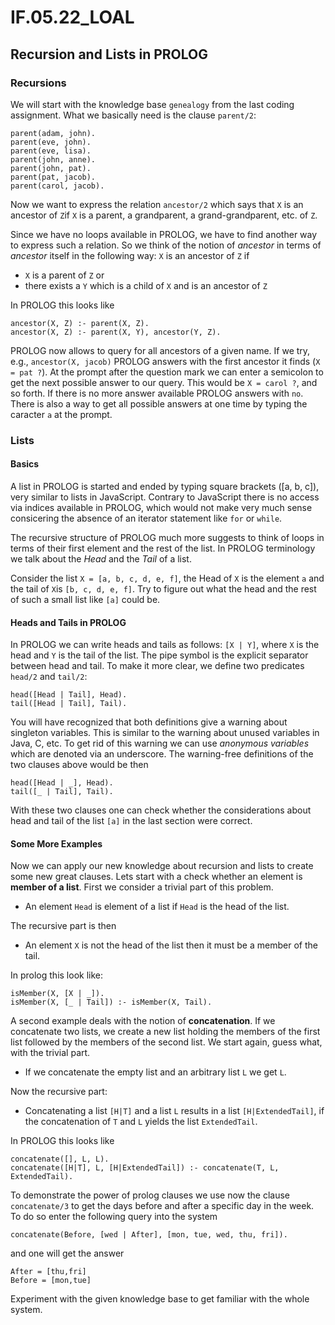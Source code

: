 # IF.05.22_LOAL

## Recursion and Lists in PROLOG

### Recursions
We will start with the knowledge base `genealogy` from the last coding assignment. What we basically need is the clause `parent/2`:
```
parent(adam, john).
parent(eve, john).
parent(eve, lisa).
parent(john, anne).
parent(john, pat).
parent(pat, jacob).
parent(carol, jacob).
```

Now we want to express the relation `ancestor/2` which says that `X` is an ancestor of `Z`if `X` is a parent, a grandparent, a grand-grandparent, etc. of `Z`.

Since we have no loops available in PROLOG, we have to find another way to express such a relation. So we think of the notion of *ancestor* in terms of *ancestor* itself in the following way:
`X` is an ancestor of `Z` if
- `X` is a parent of `Z` or
- there exists a `Y` which is a child of `X` and is an ancestor of `Z`

In PROLOG this looks like
```
ancestor(X, Z) :- parent(X, Z).
ancestor(X, Z) :- parent(X, Y), ancestor(Y, Z).
```

PROLOG now allows to query for all ancestors of a given name. If we try, e.g., `ancestor(X, jacob)` PROLOG answers with the first ancestor it finds (`X = pat ?`). At the prompt after the question mark we can enter a semicolon to get the next possible answer to our query. This would be `X = carol ?`, and so forth. If there is no more answer available PROLOG answers with `no`. There is also a way to get all possible answers at one time by typing the caracter `a` at the prompt.

### Lists
#### Basics
A list in PROLOG is started and ended by typing square brackets ([a, b, c]), very similar to lists in JavaScript. Contrary to JavaScript there is no access via indices available in PROLOG, which would not make very much sense consicering the absence of an iterator statement like `for` or `while`.

The recursive structure of PROLOG much more suggests to think of loops in terms of their first element and the rest of the list. In PROLOG terminology we talk about the *Head* and the *Tail* of a list.

Consider the list `X = [a, b, c, d, e, f]`, the Head of `X` is the element `a` and the tail of `X`is `[b, c, d, e, f]`. Try to figure out what the head and the rest of such a small list like `[a]` could be.

#### Heads and Tails in PROLOG
In PROLOG we can write heads and tails as follows: `[X | Y]`, where `X` is the head and `Y` is the tail of the list. The pipe symbol is the explicit separator between head and tail. To make it more clear, we define two predicates `head/2` and `tail/2`:
```
head([Head | Tail], Head).
tail([Head | Tail], Tail).
```
You will have recognized that both definitions give a warning about singleton variables. This is similar to the warning about unused variables in Java, C, etc. To get rid of this warning we can use *anonymous variables* which are denoted via an underscore. The warning-free definitions of the two clauses above would be then
```
head([Head | _], Head).
tail([_ | Tail], Tail).
```
With these two clauses one can check whether the considerations about head and tail of the list `[a]` in the last section were correct.

#### Some More Examples
Now we can apply our new knowledge about recursion and lists to create some new great clauses. Lets start with a check whether an element is **member of a list**. First we consider a trivial part of this problem.
- An element `Head` is element of a list if `Head` is the head of the list.

The recursive part is then
- An element `X` is not the head of the list then it must be a member of the tail.

In prolog this look like:
```
isMember(X, [X | _]).                        
isMember(X, [_ | Tail]) :- isMember(X, Tail).
```

A second example deals with the notion of **concatenation**. If we concatenate two lists, we create a new list holding the members of the first list followed by the members of the second list. We start again, guess what, with the trivial part.
- If we concatenate the empty list and an arbitrary list `L` we get `L`.

Now the recursive part:
- Concatenating a list `[H|T]` and a list `L` results in a list `[H|ExtendedTail]`, if the concatenation of `T` and `L` yields the list `ExtendedTail`.

In PROLOG this looks like
```
concatenate([], L, L).
concatenate([H|T], L, [H|ExtendedTail]) :- concatenate(T, L, ExtendedTail).
```
To demonstrate the power of prolog clauses we use now the clause `concatenate/3` to get the days before and after a specific day in the week. To do so enter the following query into the system
```
concatenate(Before, [wed | After], [mon, tue, wed, thu, fri]).
```
and one will get the answer
```
After = [thu,fri]
Before = [mon,tue]
```

Experiment with the given knowledge base to get familiar with the whole system.
